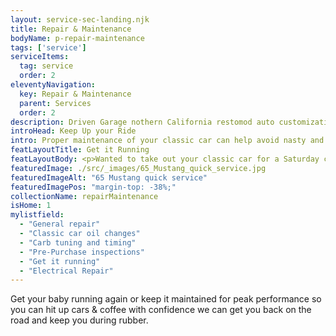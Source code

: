 ```yaml
---
layout: service-sec-landing.njk
title: Repair & Maintenance
bodyName: p-repair-maintenance
tags: ['service']
serviceItems:
  tag: service
  order: 2
eleventyNavigation:
  key: Repair & Maintenance
  parent: Services
  order: 2
description: Driven Garage nothern California restomod auto customization and repair shop  
introHead: Keep Up your Ride
intro: Proper maintenance of your classic car can help avoid nasty and expensive problems down the road. Aggressive and consistent maintenance is the best way to ensure your car will be ready when you want to drive, and that you don't get surprised with unexpected failures. Your car is special - this much you know. What you may not know is that your classic may need special services and additives to keep it running at peak performance.
featLayoutTitle: Get it Running
featLayoutBody: <p>Wanted to take out your classic car for a Saturday crusie and it wouldn't start? We're here in the Bay Area to help you get your baby back on the road.</p><p>From diagnostics to fuel and electrical issuse, our techs will inspect all systems to ensure we'll get you on your way safely. And when you're ready to get a performance boost or other upgrades, we're here for you.</p>
featuredImage: ./src/_images/65_Mustang_quick_service.jpg
featuredImageAlt: "65 Mustang quick service"
featuredImagePos: "margin-top: -38%;"
collectionName: repairMaintenance
isHome: 1
mylistfield:
  - "General repair"
  - "Classic car oil changes"
  - "Carb tuning and timing"
  - "Pre-Purchase inspections"
  - "Get it running"
  - "Electrical Repair"
---
```


Get your baby running again or keep it maintained for peak performance so you can hit up cars & coffee with confidence we can get you back on the road and keep you during rubber.
